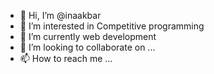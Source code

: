 - 👋 Hi, I’m @inaakbar
- 👀 I’m interested in Competitive programming
- 🌱 I’m currently web development
- 💞️ I’m looking to collaborate on ...
- 📫 How to reach me ...

<!---
inaakbar/inaakbar is a ✨ special ✨ repository because its `README.md` (this file) appears on your GitHub profile.
You can click the Preview link to take a look at your changes.
--->
